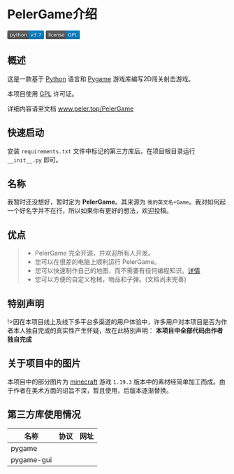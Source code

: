 # PelerGame介绍

<svg xmlns="http://www.w3.org/2000/svg" xmlns:xlink="http://www.w3.org/1999/xlink" width="84" height="20" role="img" aria-label="python: v3.7"><title>python: v3.7</title><linearGradient id="s" x2="0" y2="100%"><stop offset="0" stop-color="#bbb" stop-opacity=".1"/><stop offset="1" stop-opacity=".1"/></linearGradient><clipPath id="r"><rect width="84" height="20" rx="3" fill="#fff"/></clipPath><g clip-path="url(#r)"><rect width="49" height="20" fill="#555"/><rect x="49" width="35" height="20" fill="#007ec6"/><rect width="84" height="20" fill="url(#s)"/></g><g fill="#fff" text-anchor="middle" font-family="Verdana,Geneva,DejaVu Sans,sans-serif" text-rendering="geometricPrecision" font-size="110"><text aria-hidden="true" x="255" y="150" fill="#010101" fill-opacity=".3" transform="scale(.1)" textLength="390">python</text><text x="255" y="140" transform="scale(.1)" fill="#fff" textLength="390">python</text><text aria-hidden="true" x="655" y="150" fill="#010101" fill-opacity=".3" transform="scale(.1)" textLength="250">v3.7</text><text x="655" y="140" transform="scale(.1)" fill="#fff" textLength="250">v3.7</text></g></svg>
<svg xmlns="http://www.w3.org/2000/svg" xmlns:xlink="http://www.w3.org/1999/xlink" width="78" height="20" role="img" aria-label="license: GPL"><title>license: GPL</title><linearGradient id="s" x2="0" y2="100%"><stop offset="0" stop-color="#bbb" stop-opacity=".1"/><stop offset="1" stop-opacity=".1"/></linearGradient><clipPath id="r"><rect width="78" height="20" rx="3" fill="#fff"/></clipPath><g clip-path="url(#r)"><rect width="47" height="20" fill="#555"/><rect x="47" width="31" height="20" fill="#007ec6"/><rect width="78" height="20" fill="url(#s)"/></g><g fill="#fff" text-anchor="middle" font-family="Verdana,Geneva,DejaVu Sans,sans-serif" text-rendering="geometricPrecision" font-size="110"><text aria-hidden="true" x="245" y="150" fill="#010101" fill-opacity=".3" transform="scale(.1)" textLength="370">license</text><text x="245" y="140" transform="scale(.1)" fill="#fff" textLength="370">license</text><text aria-hidden="true" x="615" y="150" fill="#010101" fill-opacity=".3" transform="scale(.1)" textLength="210">GPL</text><text x="615" y="140" transform="scale(.1)" fill="#fff" textLength="210">GPL</text></g></svg>

## 概述
这是一款基于 [Python]() 语言和 [Pygame]() 游戏库编写2D闯关射击游戏。

本项目使用 [GPL](/LICENSE.md) 许可证。

详细内容请至文档 www.peler.top/PelerGame

## 快速启动
安装 `requirements.txt` 文件中标记的第三方库后，在项目根目录运行 `__init__.py` 即可。

## 名称
我暂时还没想好，暂时定为 **PelerGame**。其来源为 `我的英文名+Game`。我对如何起一个好名字并不在行，所以如果你有更好的想法，欢迎投稿。

## 优点
> - PelerGame 完全开源，并欢迎所有人开发。
> - 您可以在很差的电脑上顺利运行 PelerGame。
> - 您可以快速制作自己的地图，而不需要有任何编程知识。[详情](/Develop/map/README.md)
> - 您可以方便的自定义枪械，物品和子弹。(文档尚未完善)

## **特别声明**
!>因在本项目线上及线下多平台多渠道的用户体验中，许多用户对本项目是否为作者本人独自完成的真实性产生怀疑，故在此特别声明：
**本项目中全部代码由作者独自完成**

## 关于项目中的图片
本项目中的部分图片为 [minecraft]() 游戏 `1.19.3` 版本中的素材经简单加工而成。由于作者在美术方面的诏旨不深，暂且使用，后版本逐渐替换。

## 第三方库使用情况
|名称|协议|网址|
|-----|-----|-----|
|pygame||
|pygame-gui||

